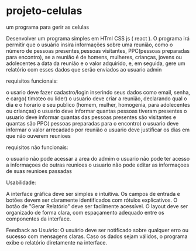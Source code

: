 # projeto-celulas
um programa para gerir as celulas 

Desenvolver um programa simples em HTml CSS js ( react ). O programa irá permitir que o usuário insira informações sobre uma reunião, como o número de pessoas presentes,pessoas visitantes, PPC(pessoas preparadas para encontro), se a reunião é de homens, mulheres, crianças, jovens ou adolecentes a data da reunião e o valor adquirido, e, em seguida, gere um relatório com esses dados que serão enviados ao usuario admin

requisitos funcionais:

o usario deve fazer cadastro/login inserindo seus dados como email, senha, e cargo( timoteo ou lider)
o usuario deve criar a reunião, declarando qual o dia e o horario e seu publico (homem, mulher, homogenia, para adolecentes ou crianças)
o usuario deve informar quantas pessoas tiveram presentes
o usuario deve informar quantas das pessoas presentes são visitantes e quantas são PPC( pessoas preparadas para o encontro)
o usuario deve informar o valor arrecadado por reunião
o usuario deve justificar os dias em que não ouverem reunioes

requisitos não funcionais:

o usuario não pode acessar a area do admim
o usuario não pode ter acesso a informaçoes de outras reunioes
o usuario não pode editar as informaçoes de suas reunioes passadas

Usabilidade:

A interface gráfica deve ser simples e intuitiva.
Os campos de entrada e botões devem ser claramente identificados com rótulos explicativos.
O botão de "Gerar Relatório" deve ser facilmente acessível.
O layout deve ser organizado de forma clara, com espaçamento adequado entre os componentes da interface.

Feedback ao Usuário:
O usuário deve ser notificado sobre qualquer erro ou sucesso com mensagens claras.
Caso os dados sejam válidos, o programa exibe o relatório diretamente na interface.
